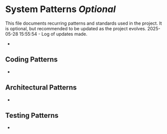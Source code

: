 # System Patterns *Optional*

This file documents recurring patterns and standards used in the project.
It is optional, but recommended to be updated as the project evolves.
2025-05-28 15:55:54 - Log of updates made.

*

## Coding Patterns

*   

## Architectural Patterns

*   

## Testing Patterns

*
